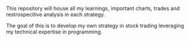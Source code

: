 This repository will house all my learnings, important charts, trades and restrospecitive analysis in each strategy.

The goal of this is to develop my own strategy in stock trading leveraging my technical expertise in programming.